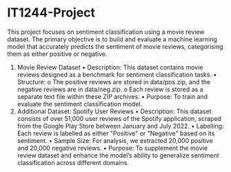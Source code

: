 # IT1244-Project
This project focuses on sentiment classification using a movie review dataset. The primary objective is to build and evaluate a machine learning model that accurately predicts the sentiment of movie reviews, categorising them as either positive or negative.

1. Movie Review Dataset
•
Description: This dataset contains movie reviews designed as a benchmark for sentiment classification tasks.
•
Structure:
o
The positive reviews are stored in data/pos.zip, and the negative reviews are in data/neg.zip.
o
Each review is stored as a separate text file within these ZIP archives.
•
Purpose: To train and evaluate the sentiment classification model.
2. Additional Dataset: Spotify User Reviews
•
Description: This dataset consists of over 51,000 user reviews of the Spotify application, scraped from the Google Play Store between January and July 2022.
•
Labelling: Each review is labelled as either "Positive" or "Negative" based on its sentiment.
•
Sample Size: For analysis, we extracted 20,000 positive and 20,000 negative reviews.
•
Purpose: To supplement the movie review dataset and enhance the model’s ability to generalize sentiment classification across different domains.
